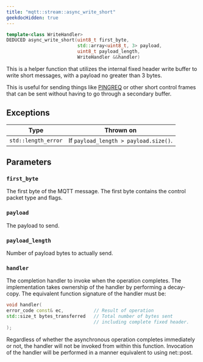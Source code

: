 ```yaml
---
title: "mqtt::stream::async_write_short"
geekdocHidden: true
---
```


```cpp
template<class WriteHandler>
DEDUCED async_write_short(uint8_t first_byte,
                          std::array<uint8_t, 3> payload,
                          uint8_t payload_length,
                          WriteHandler &&handler)
```

This is a helper function that utilizes the internal fixed header write buffer
to write short messages, with a payload no greater than 3 bytes.

This is useful for sending things
like [PINGREQ](http://docs.oasis-open.org/mqtt/mqtt/v3.1.1/os/mqtt-v3.1.1-os.html#_Toc398718081)
or other short control frames that can be sent without having to go through a secondary
buffer.

## Exceptions

| Type                | Thrown on                                       |
|---------------------|-------------------------------------------------|
| `std::length_error` | If `payload_length > payload.size()`.           |

## Parameters

### `first_byte`

The first byte of the MQTT message. The first byte contains the control packet type
and flags.

### `payload`

The payload to send.

### `payload_length`

Number of payload bytes to actually send.

### `handler`

The completion handler to invoke when the operation completes.
The implementation takes ownership of the handler by performing a decay-copy.
The equivalent function signature of the handler must be:

```cpp
void handler(
error_code const& ec,           // Result of operation
std::size_t bytes_transferred   // Total number of bytes sent
                                // including complete fixed header.
);
```

Regardless of whether the asynchronous operation completes immediately or not,
the handler will not be invoked from within this function. Invocation of the
handler will be performed in a manner equivalent to using net::post.